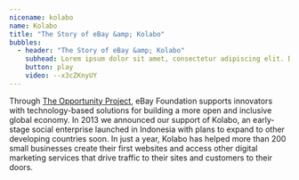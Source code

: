 ```yaml
---
nicename: kolabo
name: Kolabo
title: "The Story of eBay &amp; Kolabo"
bubbles:
  - header: "The Story of eBay &amp; Kolabo"
    subhead: Lorem ipsum dolor sit amet, consectetur adipiscing elit. Donec dictum efficitur massa
    button: play
    video: --x3cZKnyUY
---
```


<p>Through <a href="http://theopportunityproject.org/" target="_blank">The Opportunity Project</a>, eBay Foundation supports innovators with technology-based solutions for building a more open and inclusive global economy. In 2013 we announced our support of Kolabo, an early-stage social enterprise launched in Indonesia with plans to expand to other developing countries soon. In just a year, Kolabo has helped more than 200 small businesses create their first websites and access other digital marketing services that drive traffic to their sites and customers to their doors.</p>
